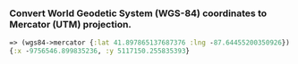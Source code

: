 ### Convert World Geodetic System (WGS-84) coordinates to Mercator (UTM) projection.

```clojure
=> (wgs84->mercator {:lat 41.897865137687376 :lng -87.64455200350926})
{:x -9756546.899835236, :y 5117150.255835393}
```
